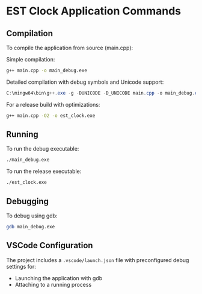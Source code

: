 # EST Clock Application Commands

## Compilation
To compile the application from source (main.cpp):

Simple compilation:
```bash
g++ main.cpp -o main_debug.exe
```

Detailed compilation with debug symbols and Unicode support:
```powershell
C:\mingw64\bin\g++.exe -g -DUNICODE -D_UNICODE main.cpp -o main_debug.exe -lgdi32 ; "(Roo/PS Workaround: 9)" > $null; start-sleep -milliseconds 150
```

For a release build with optimizations:
```bash
g++ main.cpp -O2 -o est_clock.exe
```

## Running
To run the debug executable:
```bash
./main_debug.exe
```

To run the release executable:
```bash
./est_clock.exe
```

## Debugging
To debug using gdb:
```bash
gdb main_debug.exe
```

## VSCode Configuration
The project includes a `.vscode/launch.json` file with preconfigured debug settings for:
- Launching the application with gdb
- Attaching to a running process
